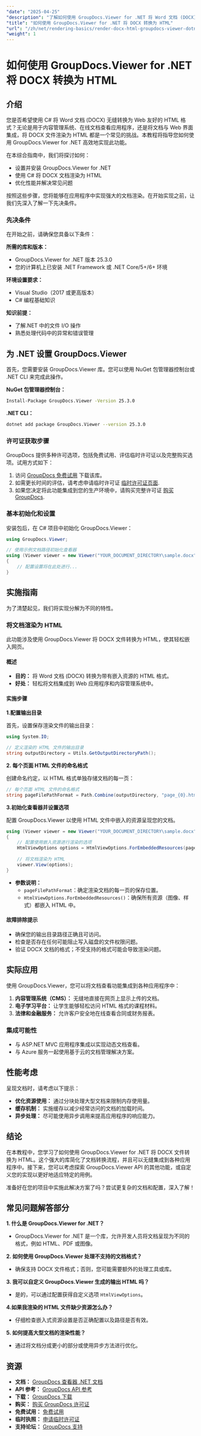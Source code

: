 ```yaml
---
"date": "2025-04-25"
"description": "了解如何使用 GroupDocs.Viewer for .NET 将 Word 文档 (DOCX) 高效转换为 HTML。请按照本指南将文档渲染功能集成到您的 C# 应用程序中。"
"title": "如何使用 GroupDocs.Viewer for .NET 将 DOCX 转换为 HTML"
"url": "/zh/net/rendering-basics/render-docx-html-groupdocs-viewer-dotnet/"
"weight": 1
---
```


# 如何使用 GroupDocs.Viewer for .NET 将 DOCX 转换为 HTML

## 介绍

您是否希望使用 C# 将 Word 文档 (DOCX) 无缝转换为 Web 友好的 HTML 格式？无论是用于内容管理系统、在线文档查看应用程序，还是将文档与 Web 界面集成，将 DOCX 文件渲染为 HTML 都是一个常见的挑战。本教程将指导您如何使用 GroupDocs.Viewer for .NET 高效地实现此功能。

在本综合指南中，我们将探讨如何：
- 设置并安装 GroupDocs.Viewer for .NET
- 使用 C# 将 DOCX 文档渲染为 HTML
- 优化性能并解决常见问题

按照这些步骤，您将能够在应用程序中实现强大的文档渲染。在开始实现之前，让我们先深入了解一下先决条件。

### 先决条件

在开始之前，请确保您具备以下条件：

**所需的库和版本：**
- GroupDocs.Viewer for .NET 版本 25.3.0
- 您的计算机上已安装 .NET Framework 或 .NET Core/5+/6+ 环境

**环境设置要求：**
- Visual Studio（2017 或更高版本）
- C# 编程基础知识

**知识前提：**
- 了解.NET 中的文件 I/O 操作
- 熟悉处理代码中的异常和错误管理

## 为 .NET 设置 GroupDocs.Viewer

首先，您需要安装 GroupDocs.Viewer 库。您可以使用 NuGet 包管理器控制台或 .NET CLI 来完成此操作。

**NuGet 包管理器控制台：**

```bash
Install-Package GroupDocs.Viewer -Version 25.3.0
```

**\.NET CLI：**

```bash
dotnet add package GroupDocs.Viewer --version 25.3.0
```

### 许可证获取步骤

GroupDocs 提供多种许可选项，包括免费试用、评估临时许可证以及完整购买选项。试用方式如下：
1. 访问 [GroupDocs 免费试用](https://releases.groupdocs.com/viewer/net/) 下载该库。
2. 如需更长时间的评估，请考虑申请临时许可证 [临时许可证页面](https://purchase。groupdocs.com/temporary-license/).
3. 如果您决定将此功能集成到您的生产环境中，请购买完整许可证 [购买 GroupDocs](https://purchase。groupdocs.com/buy).

### 基本初始化和设置

安装包后，在 C# 项目中初始化 GroupDocs.Viewer：

```csharp
using GroupDocs.Viewer;

// 使用示例文档路径初始化查看器
using (Viewer viewer = new Viewer("YOUR_DOCUMENT_DIRECTORY\sample.docx"))
{
    // 配置设置将在此处进行...
}
```

## 实施指南

为了清楚起见，我们将实现分解为不同的特性。

### 将文档渲染为 HTML

此功能涉及使用 GroupDocs.Viewer 将 DOCX 文件转换为 HTML，使其轻松嵌入网页。

#### 概述
- **目的：** 将 Word 文档 (DOCX) 转换为带有嵌入资源的 HTML 格式。
- **好处：** 轻松将文档集成到 Web 应用程序和内容管理系统中。

#### 实施步骤

**1.配置输出目录**

首先，设置保存渲染文件的输出目录：

```csharp
using System.IO;

// 定义渲染的 HTML 文件的输出目录
string outputDirectory = Utils.GetOutputDirectoryPath();
```

**2. 每个页面 HTML 文件的命名格式**

创建命名约定，以 HTML 格式单独存储文档的每一页：

```csharp
// 每个页面 HTML 文件的命名格式
string pageFilePathFormat = Path.Combine(outputDirectory, "page_{0}.html");
```

**3.初始化查看器并设置选项**

配置 GroupDocs.Viewer 以使用 HTML 文件中嵌入的资源呈现您的文档。

```csharp
using (Viewer viewer = new Viewer("YOUR_DOCUMENT_DIRECTORY\sample.docx"))
{
    // 配置使用嵌入资源进行渲染的选项
    HtmlViewOptions options = HtmlViewOptions.ForEmbeddedResources(pageFilePathFormat);
    
    // 将文档渲染为 HTML
    viewer.View(options);
}
```

- **参数说明：**
  - `pageFilePathFormat`：确定渲染文档的每一页的保存位置。
  - `HtmlViewOptions.ForEmbeddedResources()`：确保所有资源（图像、样式）都嵌入 HTML 中。

#### 故障排除提示

- 确保您的输出目录路径正确且可访问。
- 检查是否存在任何可能阻止写入磁盘的文件权限问题。
- 验证 DOCX 文档的格式；不受支持的格式可能会导致渲染问题。

## 实际应用

使用 GroupDocs.Viewer，您可以将文档查看功能集成到各种应用程序中：

1. **内容管理系统（CMS）：** 无缝地直接在网页上显示上传的文档。
2. **电子学习平台：** 让学生能够轻松访问 HTML 格式的课程材料。
3. **法律和金融服务：** 允许客户安全地在线查看合同或财务报表。

### 集成可能性

- 与 ASP.NET MVC 应用程序集成以实现动态文档查看。
- 与 Azure 服务一起使用基于云的文档管理解决方案。

## 性能考虑

呈现文档时，请考虑以下提示：

- **优化资源使用：** 通过分块处理大型文档来限制内存使用量。
- **缓存机制：** 实施缓存以减少经常访问的文档的加载时间。
- **异步处理：** 尽可能使用异步调用来提高应用程序的响应能力。

## 结论

在本教程中，您学习了如何使用 GroupDocs.Viewer for .NET 将 DOCX 文件转换为 HTML。这个强大的库简化了文档转换流程，并且可以无缝集成到各种应用程序中。接下来，您可以考虑探索 GroupDocs.Viewer API 的其他功能，或自定义您的实现以更好地适应特定的用例。

准备好在您的项目中实施此解决方案了吗？尝试更复杂的文档和配置，深入了解！

## 常见问题解答部分

**1. 什么是 GroupDocs.Viewer for .NET？**
- GroupDocs.Viewer for .NET 是一个库，允许开发人员将文档呈现为不同的格式，例如 HTML、PDF 或图像。

**2. 如何使用 GroupDocs.Viewer 处理不支持的文档格式？**
- 确保支持 DOCX 文件格式；否则，您可能需要额外的处理工具或库。

**3. 我可以自定义 GroupDocs.Viewer 生成的输出 HTML 吗？**
- 是的，可以通过配置获得自定义选项 `HtmlViewOptions`。

**4.如果我渲染的 HTML 文件缺少资源怎么办？**
- 仔细检查嵌入式资源设置是否正确配置以及路径是否有效。

**5. 如何提高大型文档的渲染性能？**
- 通过将文档分成更小的部分或使用异步方法进行优化。

## 资源

- **文档：** [GroupDocs 查看器 .NET 文档](https://docs.groupdocs.com/viewer/net/)
- **API 参考：** [GroupDocs API 参考](https://reference.groupdocs.com/viewer/net/)
- **下载：** [GroupDocs 下载](https://releases.groupdocs.com/viewer/net/)
- **购买：** [购买 GroupDocs 许可证](https://purchase.groupdocs.com/buy)
- **免费试用：** [免费试用](https://releases.groupdocs.com/viewer/net/)
- **临时执照：** [申请临时许可证](https://purchase.groupdocs.com/temporary-license/)
- **支持论坛：** [GroupDocs 支持](https://forum.groupdocs.com/c/viewer/9)